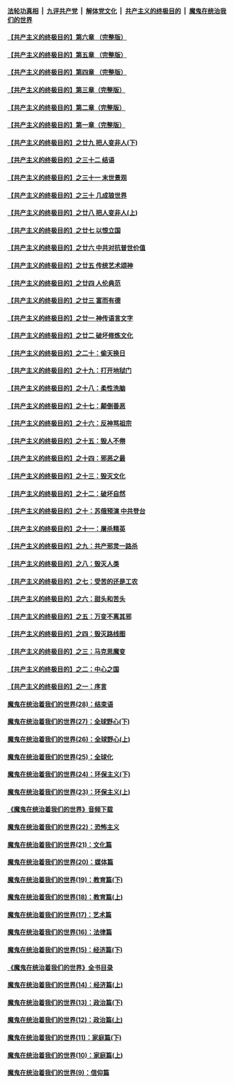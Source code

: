 ####  [法轮功真相](../../../../basic/blob/master/README.md?t=06192343) &nbsp;|&nbsp; [九评共产党](../../../../9ping.md/blob/master/README.md?t=06192343) &nbsp;|&nbsp; [解体党文化](../../../../jtdwh.md/blob/master/README.md?t=06192343)  &nbsp;|&nbsp; [共产主义的终极目的](../../../../gczydzjmd.md/blob/master/README.md?t=06192343) &nbsp;|&nbsp; [魔鬼在统治我们的世界](../../../../mgztzwmdsj.md/blob/master/README.md?t=06192343) 

#### [【共产主义的终极目的】第六章 （完整版）](../pages/nsc422/n11428913.md?t=06192343) 

#### [【共产主义的终极目的】第五章 （完整版）](../pages/nsc422/n11428912.md?t=06192343) 

#### [【共产主义的终极目的】第四章 （完整版）](../pages/nsc422/n11428907.md?t=06192343) 

#### [【共产主义的终极目的】第三章（完整版）](../pages/nsc422/n11428848.md?t=06192343) 

#### [【共产主义的终极目的】第二章（完整版）](../pages/nsc422/n11428831.md?t=06192343) 

#### [【共产主义的终极目的】第一章（完整版）](../pages/nsc422/n11417651.md?t=06192343) 

#### [【共产主义的终极目的】之廿九 把人变非人(下)](../pages/nsc422/n11344140.md?t=06192343) 

#### [【共产主义的终极目的】之三十二 结语](../pages/nsc422/n11360535.md?t=06192343) 

#### [【共产主义的终极目的】之三十一 末世景观](../pages/nsc422/n11351129.md?t=06192343) 

#### [【共产主义的终极目的】之三十 几成狼世界](../pages/nsc422/n11348280.md?t=06192343) 

#### [【共产主义的终极目的】之廿八 把人变非人(上)](../pages/nsc422/n11340492.md?t=06192343) 

#### [【共产主义的终极目的】之廿七 以恨立国](../pages/nsc422/n11336944.md?t=06192343) 

#### [【共产主义的终极目的】之廿六 中共对抗普世价值](../pages/nsc422/n11324785.md?t=06192343) 

#### [【共产主义的终极目的】之廿五 传统艺术颂神](../pages/nsc422/n11296396.md?t=06192343) 

#### [【共产主义的终极目的】之廿四 人伦典范](../pages/nsc422/n11296397.md?t=06192343) 

#### [【共产主义的终极目的】之廿三 富而有德](../pages/nsc422/n11283598.md?t=06192343) 

#### [【共产主义的终极目的】之廿一 神传语言文字](../pages/nsc422/n11263265.md?t=06192343) 

#### [【共产主义的终极目的】之廿二 破坏修炼文化](../pages/nsc422/n11245728.md?t=06192343) 

#### [【共产主义的终极目的】之二十：偷天换日](../pages/nsc422/n11238846.md?t=06192343) 

#### [【共产主义的终极目的】之十九：打开地狱门](../pages/nsc422/n11206376.md?t=06192343) 

#### [【共产主义的终极目的】之十八：柔性洗脑](../pages/nsc422/n11199994.md?t=06192343) 

#### [【共产主义的终极目的】之十七：颠倒善恶](../pages/nsc422/n11179782.md?t=06192343) 

#### [【共产主义的终极目的】之十六：反神骂祖宗](../pages/nsc422/n11166798.md?t=06192343) 

#### [【共产主义的终极目的】之十五：毁人不倦](../pages/nsc422/n11166792.md?t=06192343) 

#### [【共产主义的终极目的】之十四：邪恶之最](../pages/nsc422/n11150249.md?t=06192343) 

#### [【共产主义的终极目的】之十三：毁灭文化](../pages/nsc422/n11135227.md?t=06192343) 

#### [【共产主义的终极目的】之十二：破坏自然](../pages/nsc422/n11135214.md?t=06192343) 

#### [【共产主义的终极目的】之十：苏俄预演 中共登台](../pages/nsc422/n11118424.md?t=06192343) 

#### [【共产主义的终极目的】之十一：屠杀精英](../pages/nsc422/n11118442.md?t=06192343) 

#### [【共产主义的终极目的】之九：共产邪灵一路杀](../pages/nsc422/n11114139.md?t=06192343) 

#### [【共产主义的终极目的】之八：毁灭人类](../pages/nsc422/n11108503.md?t=06192343) 

#### [【共产主义的终极目的】之七：受苦的还是工农](../pages/nsc422/n11101809.md?t=06192343) 

#### [【共产主义的终极目的】之六：甜头和苦头](../pages/nsc422/n11096971.md?t=06192343) 

#### [【共产主义的终极目的】之五：万变不离其邪](../pages/nsc422/n11091285.md?t=06192343) 

#### [【共产主义的终极目的】之四：毁灭路线图](../pages/nsc422/n11086284.md?t=06192343) 

#### [【共产主义的终极目的】之三：马克思魔变](../pages/nsc422/n11061941.md?t=06192343) 

#### [【共产主义的终极目的】之二：中心之国](../pages/nsc422/n11047728.md?t=06192343) 

#### [【共产主义的终极目的】之一：序言](../pages/nsc422/n11086077.md?t=06192343) 

#### [魔鬼在统治着我们的世界(28)：结束语](../pages/nsc422/n10936246.md?t=06192343) 

#### [魔鬼在统治着我们的世界(27)：全球野心(下)](../pages/nsc422/n10928319.md?t=06192343) 

#### [魔鬼在统治着我们的世界(26)：全球野心(上)](../pages/nsc422/n10900318.md?t=06192343) 

#### [魔鬼在统治着我们的世界(25)：全球化](../pages/nsc422/n10788205.md?t=06192343) 

#### [魔鬼在统治着我们的世界(24)：环保主义(下)](../pages/nsc422/n10695307.md?t=06192343) 

#### [魔鬼在统治着我们的世界(23)：环保主义(上)](../pages/nsc422/n10688613.md?t=06192343) 

#### [《魔鬼在统治着我们的世界》音频下载](../pages/nsc422/n10635553.md?t=06192343) 

#### [魔鬼在统治着我们的世界(22)：恐怖主义](../pages/nsc422/n10614727.md?t=06192343) 

#### [魔鬼在统治着我们的世界(21)：文化篇](../pages/nsc422/n10597706.md?t=06192343) 

#### [魔鬼在统治着我们的世界(20)：媒体篇](../pages/nsc422/n10586579.md?t=06192343) 

#### [魔鬼在统治着我们的世界(19)：教育篇(下)](../pages/nsc422/n10564808.md?t=06192343) 

#### [魔鬼在统治着我们的世界(18)：教育篇(上)](../pages/nsc422/n10526970.md?t=06192343) 

#### [魔鬼在统治着我们的世界(17)：艺术篇](../pages/nsc422/n10499093.md?t=06192343) 

#### [魔鬼在统治着我们的世界(16)：法律篇](../pages/nsc422/n10485969.md?t=06192343) 

#### [魔鬼在统治着我们的世界(15)：经济篇(下)](../pages/nsc422/n10469975.md?t=06192343) 

#### [《魔鬼在统治着我们的世界》全书目录](../pages/nsc422/n10464261.md?t=06192343) 

#### [魔鬼在统治着我们的世界(14)：经济篇(上)](../pages/nsc422/n10457370.md?t=06192343) 

#### [魔鬼在统治着我们的世界(13)：政治篇(下)](../pages/nsc422/n10448270.md?t=06192343) 

#### [魔鬼在统治着我们的世界(12)：政治篇(上)](../pages/nsc422/n10444576.md?t=06192343) 

#### [魔鬼在统治着我们的世界(11)：家庭篇(下)](../pages/nsc422/n10440961.md?t=06192343) 

#### [魔鬼在统治着我们的世界(10)：家庭篇(上)](../pages/nsc422/n10435448.md?t=06192343) 

#### [魔鬼在统治着我们的世界(9)：信仰篇](../pages/nsc422/n10432159.md?t=06192343) 

